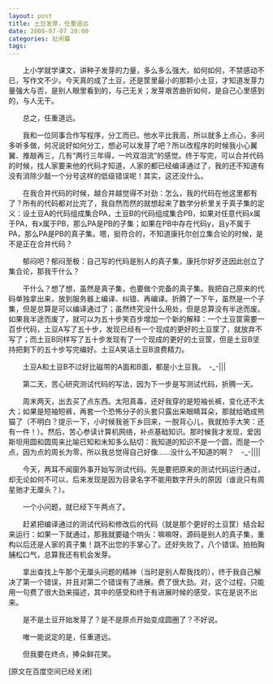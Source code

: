 ```yaml
---
layout: post
title: 土豆发芽，任重道远
date: 2008-07-07 20:00
categories: 扯闲篇
tags: 
---
```

　　上小学就学课文，讲种子发芽的力量，多么多么强大，如何如何，不禁感动不已，写作文不少。今天真的成了土豆，还是筐里最小的那颗小土豆，才知道发芽力量强大与否，是别人眼里看到的，与己无关；发芽艰苦曲折如何，是自己心里感到的，与人无干。

<!-- more -->



　　总之，任重道远。

　　我和一位同事合作写程序，分工而已。他水平比我高，所以就多上点心，多问多听多做，何况说好如何分工，想必可以发芽了吧？所以改程序的时候我小心翼翼、推敲再三，几有“两行三年得，一吟双泪流”的感觉。终于写完，可以合并代码的时候，找人家要来他的代码才知道，人家的都已经编译通过了，我的还不知道有没有消除少敲一个分号这样的低级错误呢！其实，这还没什么。

　　在我合并代码的时候，越合并越觉得不对劲：怎么，我的代码在他这里都有了？所有的代码都对比完了，我自然而然的就想起来了数学分析里关于真子集的定义：设土豆A的代码组成集合PA，土豆B的代码组成集合PB，如果对任意代码x属于PA，有x属于PB，那么PA是PB的子集；如果在PB中存在代码y，且y不属于PA，那么PA是PB的真子集。嗯，挺符合的，不知道康托尔创立集合论的时候，是不是正在合并代码？

　　郁闷吧？郁闷至极：自己写的代码是别人的真子集，康托尔好歹还因此创立了集合论，那我干什么？

　　干什么？想了想，虽然是真子集，也要做个完备的真子集。我把自己原来的代码单独拿出来，放到服务器上编译、纠错、再编译。折腾了一下午，虽然是一个子集，但是总算是可以编译通过了；虽然终究没什么用处，但是总算没有半途而废。如果我半途而废了，就可以为五十步笑百步增加一个新的解释：一个土豆筐需要一百步代码，土豆A写了五十步，发现已经有一个现成的更好的土豆筐了，就放弃不写了；而土豆B同样写了五十步发现有了一个现成的更好的土豆筐，但是土豆B坚持把剩下的五十步写完编好。土豆A笑话土豆B浪费精力。

　　土豆A和土豆B不过好比磁带的A面和B面，都是小土豆我。　-_-|||

　　第二天，苦心研究测试代码的写法，因为下一步是写测试代码，折腾一天。

　　周末两天，出去买了点东西。太阳真毒，还好我穿的是短袖长裤，变化还不太大；如果是短袖短裤，再套一个恐怖分子的头套只露出来眼睛耳朵，那就给晒成熊猫了（不明白？提示一下，小时候我爸下乡回来，一脱背心儿，我就拍手大笑：还有一件！）。然后，苦心参读计算机网络，补点基础知识。那时候我才发现，爱因斯坦用圆和圆周来比喻已知和未知多么贴切：我知道的知识不是一个圆，而是一个点，因为点的周长为零，所以我总觉得自己好像……没什么不知道的啊？　-_-||||

　　今天，两耳不闻窗外事开始写测试代码。先是要把原来的测试代码运行通过，却无论如何不可以，后来发现是因为目录名字不能用数字开头的原因（谁说只有周星驰才无厘头？）。

　　一个小问题，就已经下午两点了。

　　赶紧把编译通过的测试代码和修改后的代码（就是那个更好的土豆筐）结合起来运行：如果一下就通过，那我就要磕个响头：嘛嘛呀，源码是别人的真子集，重构以后还是人家的真子集！跳不出您的手掌心了。还好失败了，八个错误。拍拍胸脯松口气，总算我还有机会发芽。

　　拿出查找上午那个无厘头问题的精神（当时是别人帮我找的），终于我自己解决了第一个错误，并且对第二个错误有了进展。费了很大劲。对，这个过程，只能用一句费了很大劲来描述，其中的感受和终于有进展时候的感受，实在是说不出来。

　　是不是土豆开始发芽了？是不是原点开始变成圆圈了？不好说。

　　唯一能说定的是，任重道远。

　　但我要在终点，捧朵鲜花笑。

[原文在百度空间已经关闭]

